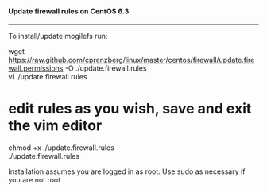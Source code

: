 #### Update firewall rules on CentOS 6.3
-----------------------------------------

To install/update mogilefs run:

  wget https://raw.github.com/cprenzberg/linux/master/centos/firewall/update.firewall.permissions -O ./update.firewall.rules    
  vi ./update.firewall.rules    
  # edit rules as you wish, save and exit the vim editor   
  chmod +x ./update.firewall.rules    
  ./update.firewall.rules        
  


Installation assumes you are logged in as root. Use sudo as necessary if you are not root
